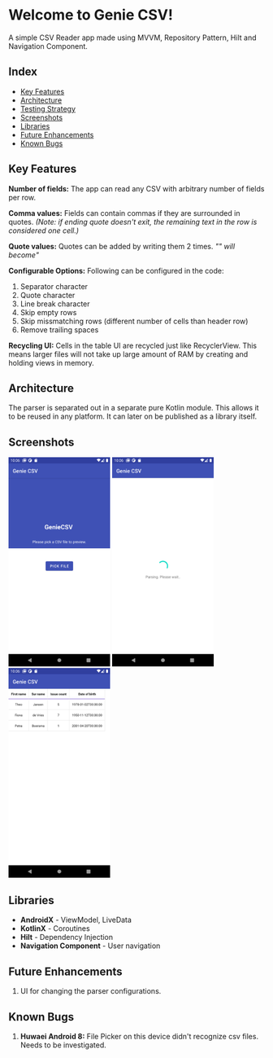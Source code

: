 
# Welcome to Genie CSV!

A simple CSV Reader app made using MVVM, Repository Pattern, Hilt and Navigation Component.

## Index

- [Key Features](#key-features)
- [Architecture](#architecture)
- [Testing Strategy](#testing-strategy)
- [Screenshots](#screenshots)
- [Libraries](#libraries)
- [Future Enhancements](#future-enhancements)
- [Known Bugs](#known-bugs)

## Key Features
 **Number of fields:** The app can read any CSV with arbitrary number of fields per row.
 
**Comma values:** Fields can contain commas if they are surrounded in quotes. 
*(Note: if ending quote doesn't exit, the remaining text in the row is considered one cell.)*

 
**Quote values:** Quotes can be added by writing them 2 times. 
*"" will become"*

**Configurable Options:** Following can be configured in the code:
1. Separator character
2. Quote character
3. Line break character
4. Skip empty rows
5. Skip missmatching rows (different number of cells than header row)
6. Remove trailing spaces

**Recycling UI:** Cells in the table UI are recycled just like RecyclerView. This means larger files will not take up large amount of RAM by creating and holding views in memory. 




## Architecture

The parser is separated out in a separate pure Kotlin module. This allows it to be reused in any platform. It can later on be published as a library itself.





## Screenshots

<img src="images/pixel1.png" width=200> <img src="images/pixel2.png" width=200> <img src="images/pixel3.png" width=200>

## Libraries

- **AndroidX** - ViewModel, LiveData
- **KotlinX** - Coroutines
- **Hilt** -  Dependency Injection
- **Navigation Component** - User navigation




## Future Enhancements

1. UI for changing the parser configurations.






## Known Bugs
1. **Huwaei Android 8:**  File Picker on this device didn't recognize csv files. Needs to be investigated.

